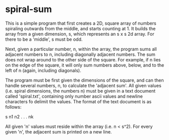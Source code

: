 # spiral-sum

This is a simple program that first creates a 2D, square array of numbers spiraling outwards from the middle, and starts counting at 1. It builds the array from a given dimension, s, which represents an s x s 2d array. For there to be a 'middle', s must be odd. 

Next, given a particular number, n, within the array, the program sums all adjacent numbers to n, including diagonally adjacent numbers. The sum does not wrap around to the other side of the square. For example, if n lies on the edge of the square, it will only sum numbers above, below, and to the left of n (again, including diagonals).

The program must be first given the dimensions of the square, and can then handle several numbers, n, to calculate the 'adjacent sum'. All given values (i.e. spiral dimensions, the numbers n) must be given in a text document called 'spiral.txt', containing only number ascii values and newline characters fo delimit the values. The format of the text document is as follows:

s
n1
n2
.
.
.
nk

All given 'n' values must reside within the array (i.e. n < s^2). For every given 'n', the adjacent sum is printed on a new line.
